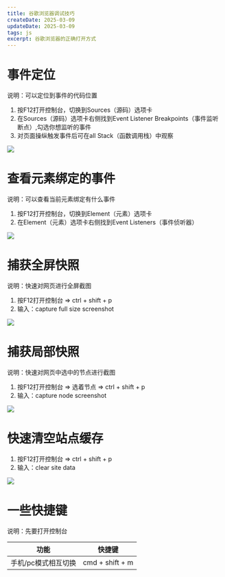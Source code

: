 ```yaml
---
title: 谷歌浏览器调试技巧
createDate: 2025-03-09
updateDate: 2025-03-09
tags: js
excerpt: 谷歌浏览器的正确打开方式
---
```


# 事件定位

说明：可以定位到事件的代码位置

1. 按F12打开控制台，切换到Sources（源码）选项卡
2. 在Sources（源码）选项卡右侧找到Event Listener Breakpoints（事件监听断点）,勾选你想监听的事件
3. 对页面操纵触发事件后可在all Stack（函数调用栈）中观察


<img src="https://s1.ax1x.com/2022/05/17/Oh2pKP.jpg" />

# 查看元素绑定的事件

说明：可以查看当前元素绑定有什么事件	

1. 按F12打开控制台，切换到Element（元素）选项卡
2. 在Element（元素）选项卡右侧找到Event Listeners（事件侦听器）


<img src="https://s1.ax1x.com/2022/05/17/Oh2rPH.jpg" />

# 捕获全屏快照

说明：快速对网页进行全屏截图

1. 按F12打开控制台 => ctrl + shift + p 
2. 输入：capture full size screenshot


<img src="https://s1.ax1x.com/2022/05/17/OIKdvq.jpg" />

# 捕获局部快照

说明：快速对网页中选中的节点进行截图

1. 按F12打开控制台 => 选着节点 => ctrl + shift + p 
2. 输入：capture node screenshot


<img src="https://s1.ax1x.com/2022/05/17/OIMpdS.jpg" />

# 快速清空站点缓存

1. 按F12打开控制台 => ctrl + shift + p 
2. 输入：clear site data


<img src="https://s1.ax1x.com/2022/05/17/OIQZpd.jpg" />

# 一些快捷键

说明：先要打开控制台

|  功能  |  快捷键  |
|  ----  | ----  |
| 手机/pc模式相互切换  | cmd + shift + m |

